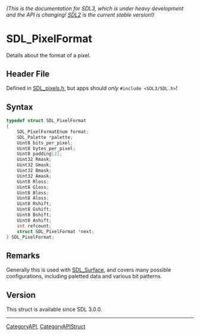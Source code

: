 ###### (This is the documentation for SDL3, which is under heavy development and the API is changing! [SDL2](https://wiki.libsdl.org/SDL2/) is the current stable version!)
# SDL_PixelFormat

Details about the format of a pixel.

## Header File

Defined in [SDL_pixels.h](https://github.com/libsdl-org/SDL/blob/main/include/SDL3/SDL_pixels.h), but apps should _only_ `#include <SDL3/SDL.h>`!

## Syntax

```c
typedef struct SDL_PixelFormat
{
    SDL_PixelFormatEnum format;
    SDL_Palette *palette;
    Uint8 bits_per_pixel;
    Uint8 bytes_per_pixel;
    Uint8 padding[2];
    Uint32 Rmask;
    Uint32 Gmask;
    Uint32 Bmask;
    Uint32 Amask;
    Uint8 Rloss;
    Uint8 Gloss;
    Uint8 Bloss;
    Uint8 Aloss;
    Uint8 Rshift;
    Uint8 Gshift;
    Uint8 Bshift;
    Uint8 Ashift;
    int refcount;
    struct SDL_PixelFormat *next;
} SDL_PixelFormat;
```

## Remarks

Generally this is used with [SDL_Surface](SDL_Surface), and covers many
possible configurations, including paletted data and various bit patterns.

## Version

This struct is available since SDL 3.0.0.

----
[CategoryAPI](CategoryAPI), [CategoryAPIStruct](CategoryAPIStruct)

